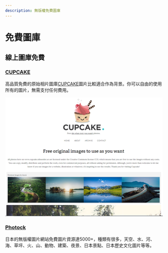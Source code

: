 ```yaml
---
description: 無版權免費圖庫
---
```


# 免費圖庫

## 線上圖庫免費

###  [CUPCAKE](http://cupcake.nilssonlee.se/)

高品質免費的原始相片圖庫[CUPCAKE](http://cupcake.nilssonlee.se/)圖片比較適合作為背景。你可以自由的使用所有的圖片，無需支付任何費用。

![](../.gitbook/assets/image%20%2828%29.png)

###  [Photock](https://www.photock.jp/)

日本的無版權圖片網站免費圖片資源達5000+，種類有很多，天空、水、河、海、草坪、火、山、動物、建築、夜景、日本景點、日本歷史文化圖片等等。





